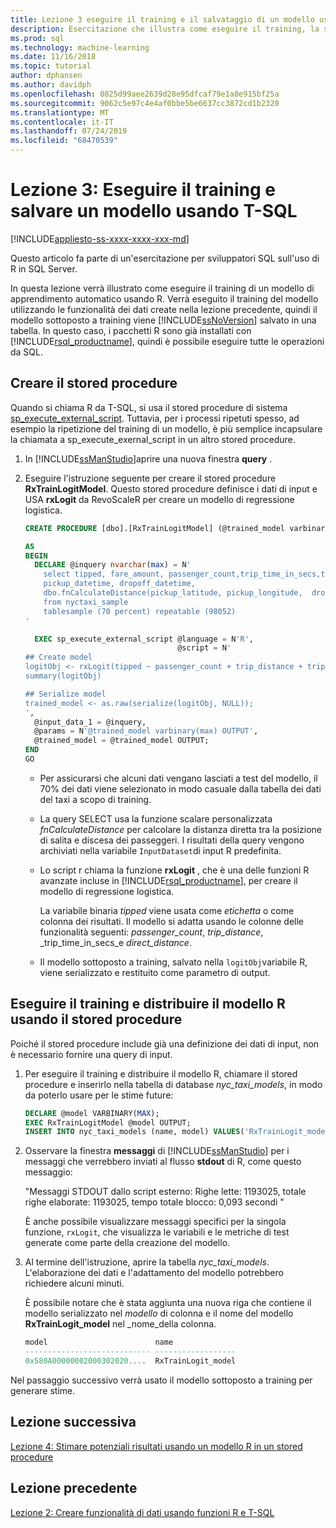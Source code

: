```yaml
---
title: Lezione 3 eseguire il training e il salvataggio di un modello usando R e T-SQL
description: Esercitazione che illustra come eseguire il training, la serializzazione e il salvataggio di un modello R usando SQL Server stored procedure e funzioni T-SQL.
ms.prod: sql
ms.technology: machine-learning
ms.date: 11/16/2018
ms.topic: tutorial
author: dphansen
ms.author: davidph
ms.openlocfilehash: 0825d99aee2639d28e95dfcaf79e1a8e915bf25a
ms.sourcegitcommit: 9062c5e97c4e4af0bbe5be6637cc3872cd1b2320
ms.translationtype: MT
ms.contentlocale: it-IT
ms.lasthandoff: 07/24/2019
ms.locfileid: "68470539"
---
```

# <a name="lesson-3-train-and-save-a-model-using-t-sql"></a>Lezione 3: Eseguire il training e salvare un modello usando T-SQL
[!INCLUDE[appliesto-ss-xxxx-xxxx-xxx-md](../../includes/appliesto-ss-xxxx-xxxx-xxx-md.md)]

Questo articolo fa parte di un'esercitazione per sviluppatori SQL sull'uso di R in SQL Server.

In questa lezione verrà illustrato come eseguire il training di un modello di apprendimento automatico usando R. Verrà eseguito il training del modello utilizzando le funzionalità dei dati create nella lezione precedente, quindi il modello sottoposto a training viene [!INCLUDE[ssNoVersion](../../includes/ssnoversion-md.md)] salvato in una tabella. In questo caso, i pacchetti R sono già installati con [!INCLUDE[rsql_productname](../../includes/rsql-productname-md.md)], quindi è possibile eseguire tutte le operazioni da SQL.

## <a name="create-the-stored-procedure"></a>Creare il stored procedure

Quando si chiama R da T-SQL, si usa il stored procedure di sistema [sp_execute_external_script](../../relational-databases/system-stored-procedures/sp-execute-external-script-transact-sql.md). Tuttavia, per i processi ripetuti spesso, ad esempio la ripetizione del training di un modello, è più semplice incapsulare la chiamata a sp_execute_exernal_script in un altro stored procedure.

1. In [!INCLUDE[ssManStudio](../../includes/ssmanstudio-md.md)]aprire una nuova finestra **query** .

2. Eseguire l'istruzione seguente per creare il stored procedure **RxTrainLogitModel**. Questo stored procedure definisce i dati di input e USA **rxLogit** da RevoScaleR per creare un modello di regressione logistica.

    ```sql
    CREATE PROCEDURE [dbo].[RxTrainLogitModel] (@trained_model varbinary(max) OUTPUT)
    
    AS
    BEGIN
      DECLARE @inquery nvarchar(max) = N'
        select tipped, fare_amount, passenger_count,trip_time_in_secs,trip_distance,
        pickup_datetime, dropoff_datetime,
        dbo.fnCalculateDistance(pickup_latitude, pickup_longitude,  dropoff_latitude, dropoff_longitude) as direct_distance
        from nyctaxi_sample
        tablesample (70 percent) repeatable (98052)
    '
    
      EXEC sp_execute_external_script @language = N'R',
                                      @script = N'
    ## Create model
    logitObj <- rxLogit(tipped ~ passenger_count + trip_distance + trip_time_in_secs + direct_distance, data = InputDataSet)
    summary(logitObj)
    
    ## Serialize model 
    trained_model <- as.raw(serialize(logitObj, NULL));
    ',
      @input_data_1 = @inquery,
      @params = N'@trained_model varbinary(max) OUTPUT',
      @trained_model = @trained_model OUTPUT; 
    END
    GO
    ```

    - Per assicurarsi che alcuni dati vengano lasciati a test del modello, il 70% dei dati viene selezionato in modo casuale dalla tabella dei dati del taxi a scopo di training.

    - La query SELECT usa la funzione scalare personalizzata *fnCalculateDistance* per calcolare la distanza diretta tra la posizione di salita e discesa dei passeggeri. I risultati della query vengono archiviati nella variabile `InputDataset`di input R predefinita.
  
    - Lo script r chiama la funzione **rxLogit** , che è una delle funzioni R avanzate incluse in [!INCLUDE[rsql_productname](../../includes/rsql-productname-md.md)], per creare il modello di regressione logistica.
  
        La variabile binaria _tipped_ viene usata come *etichetta* o come colonna dei risultati. Il modello si adatta usando le colonne delle funzionalità seguenti:  _passenger_count_, _trip_distance_, _trip_time_in_secs_e _direct_distance_.
  
    - Il modello sottoposto a training, salvato nella `logitObj`variabile R, viene serializzato e restituito come parametro di output.

## <a name="train-and-deploy-the-r-model-using-the-stored-procedure"></a>Eseguire il training e distribuire il modello R usando il stored procedure

Poiché il stored procedure include già una definizione dei dati di input, non è necessario fornire una query di input.

1. Per eseguire il training e distribuire il modello R, chiamare il stored procedure e inserirlo nella tabella di database _nyc_taxi_models_, in modo da poterlo usare per le stime future:

    ```sql
    DECLARE @model VARBINARY(MAX);
    EXEC RxTrainLogitModel @model OUTPUT;
    INSERT INTO nyc_taxi_models (name, model) VALUES('RxTrainLogit_model', @model);
    ```

2. Osservare la finestra **messaggi** di [!INCLUDE[ssManStudio](../../includes/ssmanstudio-md.md)] per i messaggi che verrebbero inviati al flusso **stdout** di R, come questo messaggio: 

    "Messaggi STDOUT dallo script esterno: Righe lette: 1193025, totale righe elaborate: 1193025, tempo totale blocco: 0,093 secondi "

    È anche possibile visualizzare messaggi specifici per la singola funzione, `rxLogit`, che visualizza le variabili e le metriche di test generate come parte della creazione del modello.

3.  Al termine dell'istruzione, aprire la tabella *nyc_taxi_models*. L'elaborazione dei dati e l'adattamento del modello potrebbero richiedere alcuni minuti.

    È possibile notare che è stata aggiunta una nuova riga che contiene il modello serializzato nel _modello_ di colonna e il nome del modello **RxTrainLogit_model** nel _nome_della colonna.

    ```sql
    model                        name
    ---------------------------- ------------------
    0x580A00000002000302020....  RxTrainLogit_model
    ```

Nel passaggio successivo verrà usato il modello sottoposto a training per generare stime.

## <a name="next-lesson"></a>Lezione successiva

[Lezione 4: Stimare potenziali risultati usando un modello R in un stored procedure](../tutorials/sqldev-operationalize-the-model.md)

## <a name="previous-lesson"></a>Lezione precedente

[Lezione 2: Creare funzionalità di dati usando funzioni R e T-SQL](..//tutorials/sqldev-create-data-features-using-t-sql.md)

